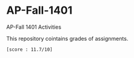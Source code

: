 # AP-Fall-1401
AP-Fall 1401 Activities

This repository cointains grades of assignments.

 `[score : 11.7/10]`

